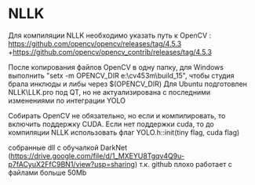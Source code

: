 # NLLK
 
Для компиляции NLLK необходимо указать путь к OpenCV  : 
https://github.com/opencv/opencv/releases/tag/4.5.3
+https://github.com/opencv/opencv_contrib/releases/tag/4.5.3

После копирования файлов OpenCV в одну папку, для Windows выполнить "setx -m OPENCV_DIR e:\cv453m\build_15\", чтобы студия брала инклюды и либы через $(OPENCV_DIR)
Для Ubuntu подготовлен NLLK\LLK.pro под QT, но не актуализирована с последними изменениями по интеграции YOLO

Собирать OpenCV не обязательно, но если и компилировать, то включить поддержку CUDA.
Если нет поддержки cuda, то до компиляции NLLK использовать флаг YOLO.h::init(tiny flag, cuda flag)

собранные dll с обучалкой DarkNet 
(https://drive.google.com/file/d/1_MXEYU8Tgqv4Q9u-p7fACyuX2FfC9BN1/view?usp=sharing)
 т.к. github плохо работает с файлами больше 50Mb

